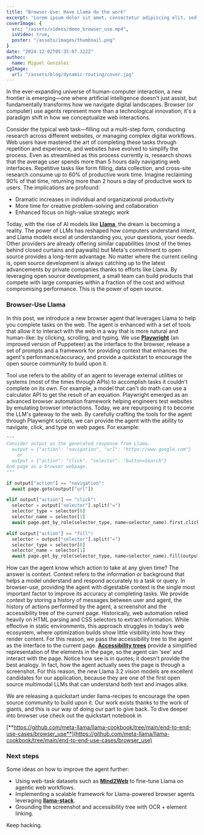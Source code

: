 ```yaml
---
title: "Browser-Use: Have Llama do the work"
excerpt: "Lorem ipsum dolor sit amet, consectetur adipiscing elit, sed do eiusmod tempor incididunt ut labore et dolore magna aliqua. Praesent elementum facilisis leo vel fringilla est ullamcorper eget. At imperdiet dui accumsan sit amet nulla facilities morbi tempus."
coverImage: {
  src: "/assets/videos/demo_browser_use.mp4",
  isVideo: true,
  poster: "/assets/images/thumbnail.png"
}
date: "2024-12-02T05:35:07.322Z"
author:
  name: Miguel Gonzalez
ogImage:
  url: "/assets/blog/dynamic-routing/cover.jpg"
---
```


In the ever-expanding universe of human-computer interaction, a new frontier is emerging—one where artificial intelligence doesn't just assist, but fundamentally transforms how we navigate digital landscapes. Browser (or computer) use agents represent more than a technological innovation; it's a paradigm shift in how we conceptualize web interactions.

Consider the typical web task—filling out a multi-step form, conducting research across different websites, or managing complex digital workflows. Web users have mastered the art of completing these tasks through repetition and experience, and websites have evolved to simplify the process. Even as streamlined as this process currently is, research shows that the average user spends more than 5 hours daily navigating web interfaces. Repetitive tasks like form filling, data collection, and cross-site research consume up to 60% of productive work time. Imagine reclaiming 90% of that time, returning more than 2 hours a day of productive work to users. The implications are profound:

- Dramatic increases in individual and organizational productivity
- More time for creative problem-solving and collaboration
- Enhanced focus on high-value strategic work
<!-- - Reduced cognitive fatigue -->

Today, with the rise of AI models like [**Llama**](https://www.llama.com/), the dream is becoming a reality. The power of LLMs has reshaped how computers understand intent, and Llama models excel at understanding you, your questions, your needs. Other providers are already offering similar capabilities (most of the times behind closed curtains and paywalls) but Meta's commitment to open source provides a long-term advantage. No matter where the current ceiling is, open source development is always catching up to the latest advancements by private companies thanks to efforts like Llama. By leveraging open source development, a small team can build products that compete with large companies within a fraction of the cost and without compromising performance. This is the power of open source.


### **Browser-Use Llama**

In this post, we introduce a new browser agent that leverages Llama to help you complete tasks on the web. The agent is enhanced with a set of tools that allow it to interact with the web in a way that is more natural and human-like: by clicking, scrolling, and typing. We use [**Playwright**](https://playwright.dev/python/) (an improved version of Puppeteer) as the interface to the browser, release a set of prompts and a framework for providing context that enhances the agent's performance/accuracy, and provide a quickstart to encourage the open source community to build upon it.


Tool use refers to the ability of an agent to leverage external utilities or systems (most of the times through APIs) to accomplish tasks it couldn’t complete on its own. For example, a model that can't do math can use a calculator API to get the result of an equation. Playwright emerged as an advanced browser automation framework helping engineers test websites by emulating browser interactions. Today, we are repurposing it to become the LLM's gateway to the web. By carefully crafting the tools for the agent through Playwright scripts, we can provide the agent with the ability to navigate, click, and type on web pages. For example:

```python
"""
Consider output as the generated response from Llama. 
  output = {"action": "navigation", "url": "https://www.google.com"}
    or 
  output = {"action": "click", "selector": "button=Search"}
And page as a browser webpage. 
"""

if output["action"] == "navigation":
  await page.goto(output["url"])

elif output["action"] == "click":
  selector = output["selector"].split("=")
  selector_type = selector[0]
  selector_name = selector[1]
  await page.get_by_role(selector_type, name=selector_name).first.click()

elif output["action"] == "fill":
  selector = output["selector"].split("=")
  selector_type = selector[0]
  selector_name = selector[1]
  await page.get_by_role(selector_type, name=selector_name).fill(output["value"])

```

How can the agent know which action to take at any given time? The answer is context. Context refers to the information or background that helps a model understand and respond accurately to a task or query. In browser-use, providing the agent with digestable context is the single most important factor to improve its accuracy at completing tasks. We provide context by storing a history of messages between user and agent, the history of actions performed by the agent, a screenshot and the accessibility tree of the current page. Historically, web automation relied heavily on HTML parsing and CSS selectors to extract information. While effective in static environments, this approach struggles in today’s web ecosystem, where optimization builds show little visibility into how they render content. For this reason, we pass the accessibility tree to the agent as the interface to the current page. [**Accessibility trees**](https://www.boia.org/blog/what-is-a-websites-accessibility-tree) provide a simplified representation of the elements in the page, so the agent can 'see' and interact with the page. Notice how see is in quotes; it doesn't provide the best analogy. In fact, how the agent actually sees the page is through a screenshot. For this reason, the new Llama 3.2 vision models are excellent candidates for our application, because they are one of the first open source multimodal LLMs that can understand both text and images alike. 

We are releasing a quickstart under llama-recipes to encourage the open source community to build upon it. Our work exists thanks to the work of giants, and this is our way of doing our part to give back. To dive deeper into browser use check out the quickstart notebook in 

[**https://github.com/meta-llama/llama-cookbook/tree/main/end-to-end-use-cases/browser_use**](https://github.com/meta-llama/llama-cookbook/tree/main/end-to-end-use-cases/browser_use)


### **Next steps**

Some ideas on how to improve the agent further:

- Using web-task datasets such as [**Mind2Web**](https://osu-nlp-group.github.io/Mind2Web/) to fine-tune Llama on agentic web workflows. 
- Implementing a scalable framework for Llama-powered browser agents leveraging [**llama-stack**](https://github.com/meta-llama/llama-stack).
- Grounding the screenshot and accessibility tree with OCR + element linking. 


Keep hacking. 
